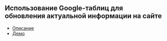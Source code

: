## Использование Google-таблиц для обновления актуальной информации на сайте

- [Описание](https://geshov.ru/posts/google-sheets-cms/)
- [Демо](https://birth.geshov.ru/)

